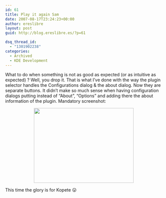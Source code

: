 ```yaml
---
id: 61
title: Play it again Sam
date: 2007-08-17T23:24:23+00:00
author: ereslibre
layout: post
guid: http://blog.ereslibre.es/?p=61

dsq_thread_id:
  - "1301902238"
categories:
  - Archived
  - KDE Development
---
```

What to do when something is not as good as expected (or as intuitive as expected) ? Well, you drop it. That is what I&#8217;ve done with the way the plugin selector handles the Configurations dialog & the about dialog. Now they are separate buttons. It didn&#8217;t make so much sense when having configuration dialogs putting instead of &#8220;About&#8221;, &#8220;Options&#8221; and adding there the about information of the plugin. Mandatory screenshot:

<p style="text-align: center">
  <a href="http://media.ereslibre.es/2007/08/kpluginselector2ndtry.png" target="_blank"><img src="http://media.ereslibre.es/2007/08/kpluginselector2ndtry.png" border="0" height="240" width="320" /></a>
</p>

This time the glory is for Kopete 😛

<p style="text-align: center" align="left">
  &nbsp;
</p>

<p align="center">
  &nbsp;
</p>
